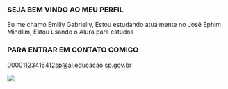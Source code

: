 ### SEJA BEM VINDO AO MEU PERFIL

 Eu me chamo Emilly Gabrielly,
 Estou estudando atualmente no José Ephim Mindlim,
 Estou usando o Alura para estudos 

 ### PARA ENTRAR EM CONTATO COMIGO
 00001123416412sp@al.educacao.sp.gov.br

 ![](https://media.tenor.com/6xWQhMn23P0AAAAM/infinite-loop-anime-girl.gif)
